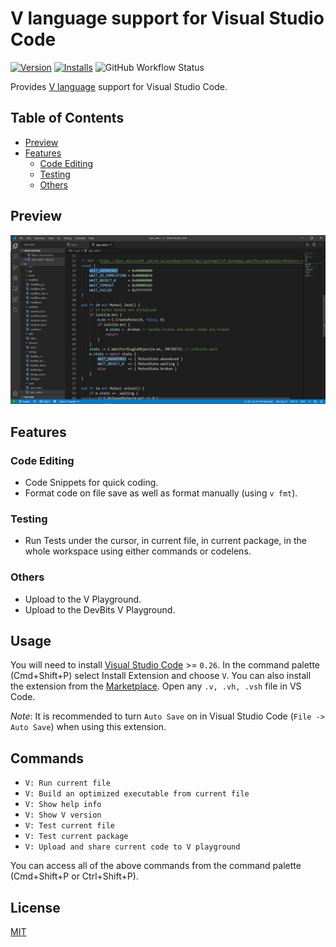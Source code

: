 # V language support for Visual Studio Code

[![Version](https://vsmarketplacebadge.apphb.com/version/0x9ef.vscode-vlang.svg)](https://marketplace.visualstudio.com/items?itemName=0x9ef.vscode-vlang)
[![Installs](https://vsmarketplacebadge.apphb.com/installs/0x9ef.vscode-vlang.svg)](https://marketplace.visualstudio.com/items?itemName=0x9ef.vscode-vlang)
![GitHub Workflow Status](https://img.shields.io/github/workflow/status/0x9ef/vscode-vlang/CI)

Provides [V language](https://vlang.io) support for Visual Studio Code.

## Table of Contents
- [Preview](#preview)
- [Features](#features)
  - [Code Editing](#code-editing)
  - [Testing](#testing)
  - [Others](#others)

## Preview

![First demo screenshot](./images/demo.png)

## Features

### Code Editing

- Code Snippets for quick coding.
- Format code on file save as well as format manually (using `v fmt`).

### Testing

- Run Tests under the cursor, in current file, in current package, in the whole workspace using either commands or codelens.

### Others

- Upload to the V Playground.
- Upload to the DevBits V Playground.

## Usage

You will need to install [Visual Studio Code](https://code.visualstudio.com/) >= `0.26`. In the command palette (Cmd+Shift+P) select Install Extension and choose `V`. You can also install the extension from the [Marketplace](https://marketplace.visualstudio.com/vscode). Open any `.v, .vh, .vsh`  file in VS Code.

_Note_: It is recommended to turn `Auto Save` on in Visual Studio Code (`File -> Auto Save`) when using this extension.

## Commands
- `V: Run current file`
- `V: Build an optimized executable from current file`
- `V: Show help info`
- `V: Show V version`
- `V: Test current file`
- `V: Test current package`
- `V: Upload and share current code to V playground`

You can access all of the above commands from the command palette (Cmd+Shift+P or Ctrl+Shift+P).

## License

[MIT](./LICENSE)
